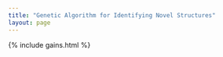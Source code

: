 ```yaml
---
title: "Genetic Algorithm for Identifying Novel Structures"
layout: page
---
```


{% include gains.html %}

